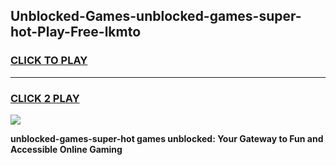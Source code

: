 
## Unblocked-Games-unblocked-games-super-hot-Play-Free-lkmto
<h3>
<a href="https://premium76.site?title=unblocked-games-super-hot&ref=19M">CLICK TO PLAY</a></h3>
<hr>

<h3>
<a href="https://premium76.site?title=unblocked-games-super-hot&ref=19M">CLICK 2 PLAY</a>
  
</h3>

<a href="https://premium76.site?title=unblocked-games-super-hot&ref=19M"><img src="https://clearcache.store/games.png"></a>


**unblocked-games-super-hot games unblocked: Your Gateway to Fun and Accessible Online Gaming**

